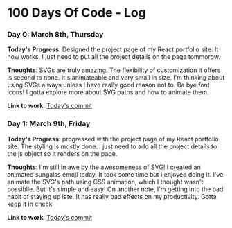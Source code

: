 # 100 Days Of Code - Log

### Day 0: March 8th, Thursday

**Today's Progress**: Designed the project page of my React portfolio site. It now works. I just need to put all the project details on the page tommorow.

**Thoughts**: SVGs are truly amazing. The flexibility of customization it offers is second to none. It's animateable and very small in size. I'm thinking about using SVGs always unless I have really good reason not to. Ba bye font icons! I gotta explore more about SVG paths and how to animate them.

**Link to work**: [Today's commit](https://github.com/faahim/faahim.github.io/commit/beed709d628240986c36b2bf4be607ef58591a21)


### Day 1: March 9th, Friday

**Today's Progress**: progressed with the project page of my React portfolio site. The styling is mostly done. I just need to add all the project details to the js object so it renders on the page.

**Thoughts**: I'm still in awe by the awesomeness of SVG! I created an animated sungalss emoji today. It took some time but I enjoyed doing it. I've animate the SVG's path using CSS animation, which I thought wasn't possiblle. But it's simple and easy! On another note, I'm getting into the bad habit of staying up late. It has really bad effects on my productivity. Gotta keep it in check.

**Link to work**: [Today's commit](https://github.com/faahim/faahim.github.io/commit/4aa02a9c7aa684195dd0ce1e0b61ea124a4e5e2e)